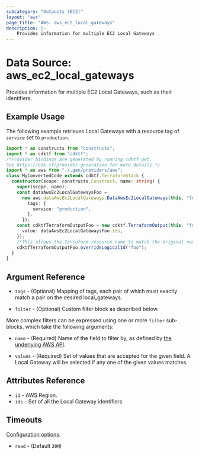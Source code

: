 ```yaml
---
subcategory: "Outposts (EC2)"
layout: "aws"
page_title: "AWS: aws_ec2_local_gateways"
description: |-
    Provides information for multiple EC2 Local Gateways
---
```


# Data Source: aws_ec2_local_gateways

Provides information for multiple EC2 Local Gateways, such as their identifiers.

## Example Usage

The following example retrieves Local Gateways with a resource tag of `service` set to `production`.

```typescript
import * as constructs from "constructs";
import * as cdktf from "cdktf";
/*Provider bindings are generated by running cdktf get.
See https://cdk.tf/provider-generation for more details.*/
import * as aws from "./.gen/providers/aws";
class MyConvertedCode extends cdktf.TerraformStack {
  constructor(scope: constructs.Construct, name: string) {
    super(scope, name);
    const dataAwsEc2LocalGatewaysFoo =
      new aws.dataAwsEc2LocalGateways.DataAwsEc2LocalGateways(this, "foo", {
        tags: {
          service: "production",
        },
      });
    const cdktfTerraformOutputFoo = new cdktf.TerraformOutput(this, "foo_1", {
      value: dataAwsEc2LocalGatewaysFoo.ids,
    });
    /*This allows the Terraform resource name to match the original name. You can remove the call if you don't need them to match.*/
    cdktfTerraformOutputFoo.overrideLogicalId("foo");
  }
}

```

## Argument Reference

* `tags` - (Optional) Mapping of tags, each pair of which must exactly match
  a pair on the desired local_gateways.

* `filter` - (Optional) Custom filter block as described below.

More complex filters can be expressed using one or more `filter` sub-blocks,
which take the following arguments:

* `name` - (Required) Name of the field to filter by, as defined by
  [the underlying AWS API](https://docs.aws.amazon.com/AWSEC2/latest/APIReference/API_DescribeLocalGateways.html).

* `values` - (Required) Set of values that are accepted for the given field.
  A Local Gateway will be selected if any one of the given values matches.

## Attributes Reference

* `id` - AWS Region.
* `ids` - Set of all the Local Gateway identifiers

## Timeouts

[Configuration options](https://developer.hashicorp.com/terraform/language/resources/syntax#operation-timeouts):

- `read` - (Default `20M`)

<!-- cache-key: cdktf-0.17.0-pre.15 input-9165a57396230ff8a87e9418dc7e8806ac85629eb83283b59445620f46a229c8 -->